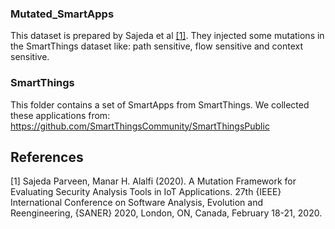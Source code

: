 ### Mutated_SmartApps
This dataset is prepared by Sajeda et al [[1]](#1). They injected some mutations in the SmartThings dataset like: path sensitive, flow sensitive and context sensitive.

### SmartThings
This folder contains a set of SmartApps from SmartThings. We collected these applications from: https://github.com/SmartThingsCommunity/SmartThingsPublic


## References
<a id="1">[1]</a> 
Sajeda Parveen, Manar H. Alalfi (2020). 
A Mutation Framework for Evaluating Security Analysis Tools in IoT Applications. 
27th {IEEE} International Conference on Software Analysis, Evolution and Reengineering, {SANER} 2020, London, ON, Canada, February 18-21, 2020.
